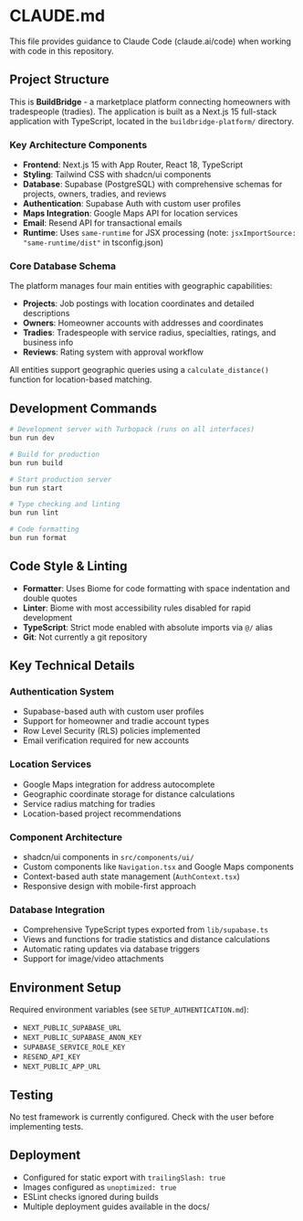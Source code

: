 # CLAUDE.md

This file provides guidance to Claude Code (claude.ai/code) when working with code in this repository.

## Project Structure

This is **BuildBridge** - a marketplace platform connecting homeowners with tradespeople (tradies). The application is built as a Next.js 15 full-stack application with TypeScript, located in the `buildbridge-platform/` directory.

### Key Architecture Components

- **Frontend**: Next.js 15 with App Router, React 18, TypeScript
- **Styling**: Tailwind CSS with shadcn/ui components
- **Database**: Supabase (PostgreSQL) with comprehensive schemas for projects, owners, tradies, and reviews
- **Authentication**: Supabase Auth with custom user profiles
- **Maps Integration**: Google Maps API for location services
- **Email**: Resend API for transactional emails
- **Runtime**: Uses `same-runtime` for JSX processing (note: `jsxImportSource: "same-runtime/dist"` in tsconfig.json)

### Core Database Schema

The platform manages four main entities with geographic capabilities:
- **Projects**: Job postings with location coordinates and detailed descriptions
- **Owners**: Homeowner accounts with addresses and coordinates  
- **Tradies**: Tradespeople with service radius, specialties, ratings, and business info
- **Reviews**: Rating system with approval workflow

All entities support geographic queries using a `calculate_distance()` function for location-based matching.

## Development Commands

```bash
# Development server with Turbopack (runs on all interfaces)
bun run dev

# Build for production
bun run build

# Start production server
bun run start

# Type checking and linting
bun run lint

# Code formatting
bun run format
```

## Code Style & Linting

- **Formatter**: Uses Biome for code formatting with space indentation and double quotes
- **Linter**: Biome with most accessibility rules disabled for rapid development
- **TypeScript**: Strict mode enabled with absolute imports via `@/` alias
- **Git**: Not currently a git repository

## Key Technical Details

### Authentication System
- Supabase-based auth with custom user profiles
- Support for homeowner and tradie account types
- Row Level Security (RLS) policies implemented
- Email verification required for new accounts

### Location Services
- Google Maps integration for address autocomplete
- Geographic coordinate storage for distance calculations
- Service radius matching for tradies
- Location-based project recommendations

### Component Architecture
- shadcn/ui components in `src/components/ui/`
- Custom components like `Navigation.tsx` and Google Maps components
- Context-based auth state management (`AuthContext.tsx`)
- Responsive design with mobile-first approach

### Database Integration
- Comprehensive TypeScript types exported from `lib/supabase.ts`
- Views and functions for tradie statistics and distance calculations
- Automatic rating updates via database triggers
- Support for image/video attachments

## Environment Setup

Required environment variables (see `SETUP_AUTHENTICATION.md`):
- `NEXT_PUBLIC_SUPABASE_URL`
- `NEXT_PUBLIC_SUPABASE_ANON_KEY`
- `SUPABASE_SERVICE_ROLE_KEY`
- `RESEND_API_KEY`
- `NEXT_PUBLIC_APP_URL`

## Testing

No test framework is currently configured. Check with the user before implementing tests.

## Deployment

- Configured for static export with `trailingSlash: true`
- Images configured as `unoptimized: true`
- ESLint checks ignored during builds
- Multiple deployment guides available in the docs/